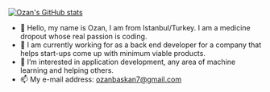 [![Ozan's GitHub stats](https://github-readme-stats.vercel.app/api?username=ozanbaskan)](https://github.com/anuraghazra/github-readme-stats)


- 👋 Hello, my name is Ozan, I am from Istanbul/Turkey. I am a medicine dropout whose real passion is coding.
- 💼 I am currently working for as a back end developer for a company that helps start-ups come up with minimum viable products.
- 👀 I’m interested in application development, any area of machine learning and helping others.
- 📫 My e-mail address: ozanbaskan7@gmail.com

